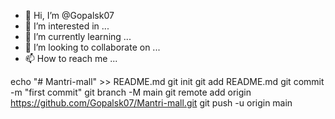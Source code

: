 - 👋 Hi, I’m @Gopalsk07
- 👀 I’m interested in ...
- 🌱 I’m currently learning ...
- 💞️ I’m looking to collaborate on ...
- 📫 How to reach me ...

<!---
Gopalsk07/Gopalsk07 is a ✨ special ✨ repository because its `README.md` (this file) appears on your GitHub profile.
You can click the Preview link to take a look at your changes.
--->
echo "# Mantri-mall" >> README.md
git init
git add README.md
git commit -m "first commit"
git branch -M main
git remote add origin https://github.com/Gopalsk07/Mantri-mall.git
git push -u origin main
